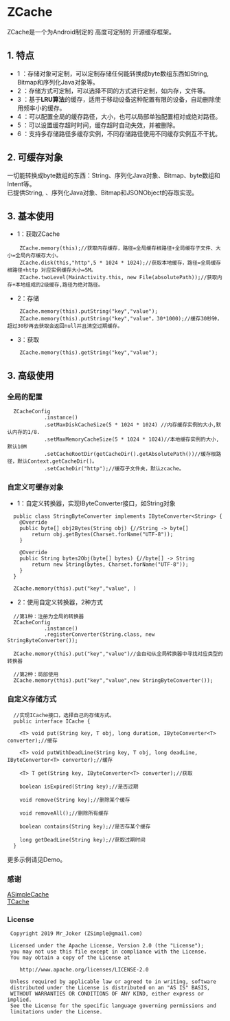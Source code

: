 # ZCache
ZCache是一个为Android制定的 高度可定制的 开源缓存框架。

## 1. 特点
- 1 ：存储对象可定制，可以定制存储任何能转换成byte数组东西如String, Bitmap和序列化Java对象等。
- 2 ：存储方式可定制，可以选择不同的方式进行定制，如内存，文件等。
- 3 ：基于**LRU算法**的缓存，适用于移动设备这种配置有限的设备，自动删除使用频率小的缓存。
- 4 ：可以配置全局的缓存路径，大小，也可以局部单独配置相对或绝对路径。
- 5 ：可以设置缓存超时时间，缓存超时自动失效，并被删除。
- 6 ：支持多存储路径多缓存实例，不同存储路径使用不同缓存实例互不干扰。

## 2. 可缓存对象
一切能转换成byte数组的东西：String、序列化Java对象、Bitmap、byte数组和Intent等。  
已提供String, 、序列化Java对象、Bitmap和JSONObject的存取实现。

## 3. 基本使用

- 1：获取ZCache
```
    ZCache.memory(this);//获取内存缓存，路径=全局缓存根路径+全局缓存子文件、大小=全局内存缓存大小。
    ZCache.disk(this,"http",5 * 1024 * 1024);//获取本地缓存，路径=全局缓存根路径+http 对应实例缓存大小=5M。
    ZCache.twoLevel(MainActivity.this, new File(absolutePath));//获取内存+本地组成的2级缓存,路径为绝对路径。
```
- 2：存储
```
    ZCache.memory(this).putString("key","value");
    ZCache.memory(this).putString("key","value"，30*1000);//缓存30秒钟，超过30秒再去获取会返回null并且清空过期缓存。
```
- 3：获取
```
    ZCache.memory(this).getString("key","value");
```
## 3. 高级使用
### 全局的配置

```
  ZCacheConfig
            .instance()
            .setMaxDiskCacheSize(5 * 1024 * 1024) //内存缓存实例的大小,默认内存的1/8.
            .setMaxMemoryCacheSize(5 * 1024 * 1024)//本地缓存实例的大小,默认10M
            .setCacheRootDir(getCacheDir().getAbsolutePath())//缓存根路径，默认Context.getCacheDir()。
            .setCacheDir("http");//缓存子文件夹，默认zcache。
```
### 自定义可缓存对象
- 1：自定义转换器，实现IByteConverter接口，如String对象
```
  public class StringByteConverter implements IByteConverter<String> {
    @Override
    public byte[] obj2Bytes(String obj) {//String -> byte[]
        return obj.getBytes(Charset.forName("UTF-8"));
    }

    @Override
    public String bytes2Obj(byte[] bytes) {//byte[] -> String
        return new String(bytes, Charset.forName("UTF-8"));
    }
  }
    
  ZCache.memory(this).put("key","value", )
```
- 2：使用自定义转换器，2种方式
    
```
  //第1种：注册为全局的转换器
  ZCacheConfig
            .instance()
            .registerConverter(String.class, new StringByteConverter());
    
  ZCache.memory(this).put("key","value")//会自动从全局转换器中寻找对应类型的转换器

  //第2种：局部使用
  ZCache.memory(this).put("key","value",new StringByteConverter());
```


### 自定义存储方式
```
  //实现ICache接口，选择自己的存储方式。
  public interface ICache {
   
    <T> void put(String key, T obj, long duration, IByteConverter<T> converter);//缓存

    <T> void putWithDeadLine(String key, T obj, long deadLine, IByteConverter<T> converter);//缓存

    <T> T get(String key, IByteConverter<T> converter);//获取

    boolean isExpired(String key);//是否过期

    void remove(String key);//删除某个缓存
    
    void removeAll();//删除所有缓存

    boolean contains(String key);//是否存某个缓存

    long getDeadLine(String key);//获取过期时间
  }
```

更多示例请见Demo。

### 感谢
[ASimpleCache](https://github.com/yangfuhai/ASimpleCache)  
[TCache](https://github.com/borneywpf/TCache)

### License
```
 Copyright 2019 Mr_Joker (ZSimple@gmail.com)

 Licensed under the Apache License, Version 2.0 (the "License");
 you may not use this file except in compliance with the License.
 You may obtain a copy of the License at

    http://www.apache.org/licenses/LICENSE-2.0

 Unless required by applicable law or agreed to in writing, software
 distributed under the License is distributed on an "AS IS" BASIS,
 WITHOUT WARRANTIES OR CONDITIONS OF ANY KIND, either express or implied.
 See the License for the specific language governing permissions and
 limitations under the License.
```
